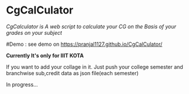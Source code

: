 # CgCalCulator
*CgCalculator is A web script to calculate your CG on the Basis of your grades on your subject*

#Demo :
see demo on https://pranjal1127.github.io/CgCalCulator/




**Currently It's only for IIIT KOTA**

If you want to add your collage in it. Just push your college semester and branchwise sub,credit data as json file(each semester)


In progress...
